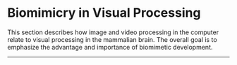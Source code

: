 # Biomimicry in Visual Processing

This section describes how image and video processing in the computer relate to visual processing in the mammalian brain. The overall goal is to emphasize the advantage and importance of biomimetic development.


***

